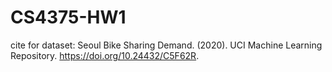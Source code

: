 # CS4375-HW1
cite for dataset: Seoul Bike Sharing Demand. (2020). UCI Machine Learning Repository. https://doi.org/10.24432/C5F62R.
